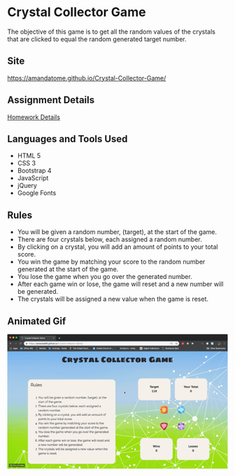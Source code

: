 # Crystal Collector Game
The objective of this game is to get all the random values of the crystals that are clicked to equal the random generated target number.

## Site
https://amandatome.github.io/Crystal-Collector-Game/

## Assignment Details
[Homework Details](homework-instructions.md)

## Languages and Tools Used
* HTML 5
* CSS 3
* Bootstrap 4
* JavaScript
* jQuery
* Google Fonts

## Rules
* You will be given a random number, (target), at the start of the game.
* There are four crystals below, each assigned a random number.
* By clicking on a crystal, you will add an amount of points to your total score.
* You win the game by matching your score to the random number generated at the start of the game.
* You lose the game when you go over the generated number.
* After each game win or lose, the game will reset and a new number will be generated.
* The crystals will be assigned a new value when the game is reset.

## Animated Gif
![Crystal Collector Game Demo](crystal-collector-game.gif)
